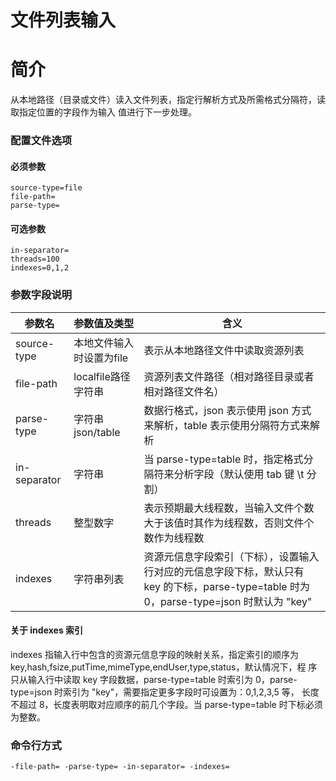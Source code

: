 # 文件列表输入

# 简介
从本地路径（目录或文件）读入文件列表，指定行解析方式及所需格式分隔符，读取指定位置的字段作为输入
值进行下一步处理。  

### 配置文件选项

#### 必须参数
```
source-type=file
file-path=
parse-type=
```

#### 可选参数
```
in-separator=
threads=100
indexes=0,1,2
```

### 参数字段说明
|参数名|参数值及类型 | 含义|  
|-----|-------|-----|  
|source-type| 本地文件输入时设置为file | 表示从本地路径文件中读取资源列表|  
|file-path| localfile路径字符串| 资源列表文件路径（相对路径目录或者相对路径文件名）|  
|parse-type| 字符串json/table| 数据行格式，json 表示使用 json 方式来解析，table 表示使用分隔符方式来解析|  
|in-separator| 字符串| 当 parse-type=table 时，指定格式分隔符来分析字段（默认使用 tab 键 \t 分割）|  
|threads| 整型数字| 表示预期最大线程数，当输入文件个数大于该值时其作为线程数，否则文件个数作为线程数|  
|indexes| 字符串列表| 资源元信息字段索引（下标），设置输入行对应的元信息字段下标，默认只有 key 的下标，parse-type=table 时为 0，parse-type=json 时默认为 "key"|  

#### 关于 indexes 索引
indexes 指输入行中包含的资源元信息字段的映射关系，指定索引的顺序为 key,hash,fsize,putTime,mimeType,endUser,type,status，默认情况下，程
序只从输入行中读取 key 字段数据，parse-type=table 时索引为 0，parse-type=json 时索引为 "key"，需要指定更多字段时可设置为：0,1,2,3,5 等，
长度不超过 8，长度表明取对应顺序的前几个字段。当 parse-type=table 时下标必须为整数。  

### 命令行方式
```
-file-path= -parse-type= -in-separator= -indexes=
```
